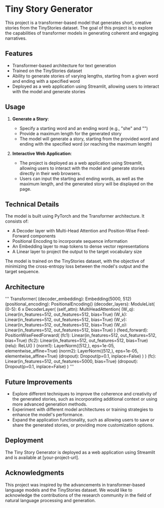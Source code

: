 # Tiny Story Generator

This project is a transformer-based model that generates short, creative stories from the TinyStories dataset. The goal of this project is to explore the capabilities of transformer models in generating coherent and engaging narratives.

## Features

- Transformer-based architecture for text generation
- Trained on the TinyStories dataset
- Ability to generate stories of varying lengths, starting from a given word and ending with a specified word
- Deployed as a web application using Streamlit, allowing users to interact with the model and generate stories

## Usage

1. **Generate a Story**:
   - Specify a starting word and an ending word (e.g., "she" and "</sos>")
   - Provide a maximum length for the generated story
   - The model will generate a story, starting from the provided word and ending with the specified word (or reaching the maximum length)

2. **Interactive Web Application**:
   - The project is deployed as a web application using Streamlit, allowing users to interact with the model and generate stories directly in their web browsers.
   - Users can input the starting and ending words, as well as the maximum length, and the generated story will be displayed on the page.

## Technical Details

The model is built using PyTorch and the Transformer architecture. It consists of:

- A Decoder layer with Multi-Head Attention and Position-Wise Feed-Forward components
- Positional Encoding to incorporate sequence information
- An Embedding layer to map tokens to dense vector representations
- A Linear layer to project the output to the target vocabulary size

The model is trained on the TinyStories dataset, with the objective of minimizing the cross-entropy loss between the model's output and the target sequence.

## Architecture
'''
   Transformer(
     (decoder_embedding): Embedding(5000, 512)
     (positional_encoding): PositionalEncoding()
     (decoder_layers): ModuleList(
       (0-5): 6 x DecoderLayer(
         (self_attn): MultiHeadAttention(
           (W_q): Linear(in_features=512, out_features=512, bias=True)
           (W_k): Linear(in_features=512, out_features=512, bias=True)
           (W_v): Linear(in_features=512, out_features=512, bias=True)
           (W_o): Linear(in_features=512, out_features=512, bias=True)
         )
         (feed_forward): PositionWiseFeedForward(
           (fc1): Linear(in_features=512, out_features=512, bias=True)
           (fc2): Linear(in_features=512, out_features=512, bias=True)
           (relu): ReLU()
         )
         (norm1): LayerNorm((512,), eps=1e-05, elementwise_affine=True)
         (norm2): LayerNorm((512,), eps=1e-05, elementwise_affine=True)
         (dropout): Dropout(p=0.1, inplace=False)
       )
     )
     (fc): Linear(in_features=512, out_features=5000, bias=True)
     (dropout): Dropout(p=0.1, inplace=False)
   )
'''

## Future Improvements

- Explore different techniques to improve the coherence and creativity of the generated stories, such as incorporating additional context or using more advanced generation methods.
- Experiment with different model architectures or training strategies to enhance the model's performance.
- Expand the application functionality, such as allowing users to save or share the generated stories, or providing more customization options.

## Deployment

The Tiny Story Generator is deployed as a web application using Streamlit and is available at [your-project-url].

## Acknowledgments

This project was inspired by the advancements in transformer-based language models and the TinyStories dataset. We would like to acknowledge the contributions of the research community in the field of natural language processing and generation.
